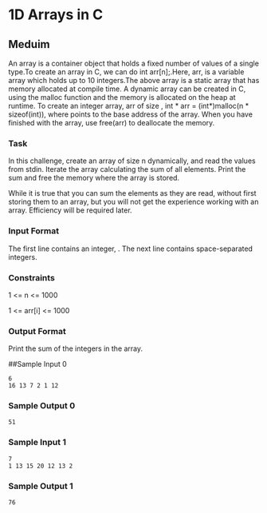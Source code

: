 # 1D Arrays in C
## Meduim
An array is a container object that holds a fixed number of values of a single type.To create an array in C, we can do int arr[n];.Here, arr, is a variable array which holds up to 10 integers.The above array is a static array that has memory allocated at compile time. A dynamic array can be created in C, using the malloc function and the memory is allocated on the heap at runtime. To create an integer array, arr of size , int * arr = (int*)malloc(n * sizeof(int)), where  points to the base address of the array. When you have finished with the array, use free(arr) to deallocate the memory.

### Task 
In this challenge, create an array of size n dynamically, and read the values from stdin. Iterate the array calculating the sum of all elements. Print the sum and free the memory where the array is stored.

While it is true that you can sum the elements as they are read, without first storing them to an array, but you will not get the experience working with an array. Efficiency will be required later.

### Input Format
The first line contains an integer, .
The next line contains  space-separated integers.

### Constraints
 1  <= n <= 1000

 1  <= arr[i] <= 1000

### Output Format
Print the sum of the integers in the array.

##Sample Input 0
```
6
16 13 7 2 1 12 
```
### Sample Output 0
```
51
```
### Sample Input 1
```
7
1 13 15 20 12 13 2 
```
### Sample Output 1
```
76
```